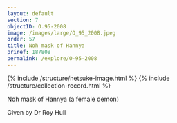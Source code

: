 ```yaml
---
layout: default
section: 7
objectID: O.95-2008
image: /images/large/O_95_2008.jpeg
order: 57
title: Noh mask of Hannya
priref: 187808
permalink: /explore/O-95-2008
---
```

{% include /structure/netsuke-image.html %}
{% include /structure/collection-record.html %}

Noh mask of Hannya (a female demon)

Given by Dr Roy Hull
